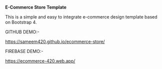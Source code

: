 **E-Commerce Store Template**

This is a simple and easy to integrate e-commerce design template based on Bootstrap 4.

GITHUB DEMO:-

https://sameem420.github.io/ecommerce-store/

FIREBASE DEMO:-

https://ecommerce-420.web.app/
